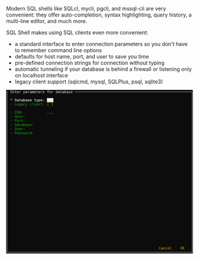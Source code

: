 Modern SQL shells like SQLcl, mycli, pgcli, and mssql-cli are very convenient: they offer auto-completion, syntax highlighting, query history, a multi-line editor, and much more.

SQL Shell makes using SQL clients even more convenient:

* a standard interface to enter connection parameters so you don't have to remember command line options
* defaults for host name, port, and user to save you time
* pre-defined connection strings for connection without typing
* automatic tunneling if your database is behind a firewall or listening only on localhost interface
* legacy client support (sqlcmd, mysql, SQLPlus, psql, sqlite3)

![SQL Shell interface](https://raw.githubusercontent.com/thorstenkampe/SQL-Shell/main/screenshots/standard-pgcli.png)
